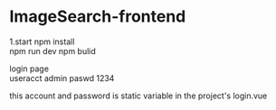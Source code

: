 # ImageSearch-frontend
1.start	
npm install 	
npm run dev	
npm bulid	

login page 	
useracct  admin	
paswd     1234	

this account and password is static variable in the project's login.vue 	
